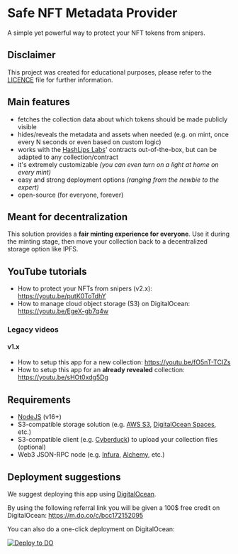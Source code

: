 # Safe NFT Metadata Provider

A simple yet powerful way to protect your NFT tokens from snipers.

## Disclaimer
This project was created for educational purposes, please refer to the [LICENCE](LICENSE) file for further information.

## Main features
- fetches the collection data about which tokens should be made publicly visible
- hides/reveals the metadata and assets when needed (e.g. on mint, once every N seconds or even based on custom logic)
- works with the [HashLips Labs](https://www.github.com/hashlips-lab)' contracts out-of-the-box, but can be adapted to any collection/contract
- it's extremely customizable _(you can even turn on a light at home on every mint)_
- easy and strong deployment options _(ranging from the newbie to the expert)_
- open-source (for everyone, forever)

## Meant for decentralization
This solution provides a **fair minting experience for everyone**.
Use it during the minting stage, then move your collection back to a decentralized storage option like IPFS.

## YouTube tutorials
- How to protect your NFTs from snipers (v2.x): https://youtu.be/putK0ToTdhY
- How to manage cloud object storage (S3) on DigitalOcean: https://youtu.be/EgeX-gb7q4w

### Legacy videos
#### v1.x
- How to setup this app for a new collection: https://youtu.be/fO5nT-TCIZs
- How to setup this app for an **already revealed** collection: https://youtu.be/sHOt0xdg5Dg

## Requirements

- [NodeJS](https://nodejs.org/) (v16+)
- S3-compatible storage solution (e.g. [AWS S3](https://aws.amazon.com/s3/), [DigitalOcean Spaces](https://m.do.co/c/bcc172152095), etc.)
- S3-compatible client (e.g. [Cyberduck](https://cyberduck.io/)) to upload your collection files (optional)
- Web3 JSON-RPC node (e.g. [Infura](https://infura.io/), [Alchemy](https://www.alchemy.com/), etc.)

## Deployment suggestions
We suggest deploying this app using [DigitalOcean](https://m.do.co/c/bcc172152095).

By using the following referral link you will be given a 100$ free credit on DigitalOcean: https://m.do.co/c/bcc172152095

You can also do a one-click deployment on DigitalOcean:

[![Deploy to DO](https://www.deploytodo.com/do-btn-blue.svg)](https://cloud.digitalocean.com/apps/new?repo=https://github.com/CoLabsLLC/3dmodelmetadataprovider/tree/main)
